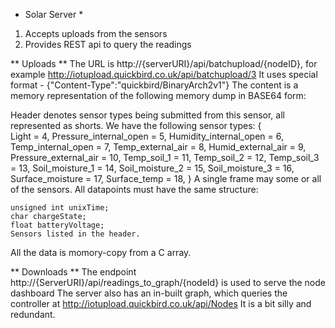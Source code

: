 * Solar Server *

1. Accepts  uploads from the sensors
2. Provides REST api to query the readings


** Uploads **
The URL is http://{serverURI}/api/batchupload/{nodeID}, for example http://iotupload.quickbird.co.uk/api/batchupload/3
It uses special format - 
 {"Content-Type":"quickbird/BinaryArch2v1"}
 The content is a memory representation of the following memory dump in BASE64 form: 

 Header denotes sensor types being submitted from this sensor, all represented as shorts. We have the following sensor types: 
 {      
		Light = 4, 
        Pressure_internal_open = 5, 
        Humidity_internal_open = 6,
        Temp_internal_open = 7, 
        Temp_external_air = 8, 
        Humid_external_air = 9, 
        Pressure_external_air = 10, 
        Temp_soil_1 = 11,
        Temp_soil_2 = 12,
        Temp_soil_3 = 13,
        Soil_moisture_1 = 14, 
        Soil_moisture_2 = 15, 
        Soil_moisture_3 = 16, 
        Surface_moisture = 17, 
        Surface_temp = 18,
}
A single frame may some or all of the sensors. All datapoints must have the same structure: 

    unsigned int unixTime; 
    char chargeState;
    float batteryVoltage; 
	Sensors listed in the header. 

All the data is momory-copy from a C array. 

** Downloads **
The endpoint http://{ServerURI}/api/readings_to_graph/{nodeId} is used to serve the node dashboard
The server also has an in-built graph, which queries the controller at http://iotupload.quickbird.co.uk/api/Nodes
It is a bit silly and redundant. 
